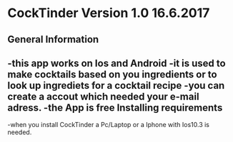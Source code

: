 # CockTinder Version 1.0 16.6.2017

General Information
---------------------------------
-this app works on Ios and Android
-it is used to make cocktails based
 on you ingredients or to look up
 ingrediets for a cocktail recipe
-you can create a accout which needed 
 your e-mail adress.
-the App is free 
Installing requirements
-----------------------
-when you install CockTinder a Pc/Laptop
 or a Iphone with Ios10.3 is needed.
 
